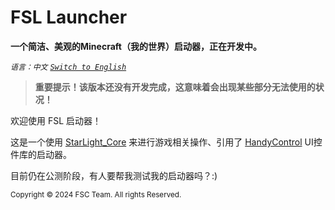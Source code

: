 # FSL Launcher
**一个简洁、美观的Minecraft（我的世界）启动器，正在开发中。**

_`语言：中文`_
_[`Switch to English`](https://github.com/FutureStudios-FSC/FSL-Launcher/README.md)_

> **重要提示！该版本还没有开发完成，这意味着会出现某些部分无法使用的状况！**

欢迎使用 FSL 启动器！

这是一个使用 [StarLight_Core](https://luzhou.wiki) 来进行游戏相关操作、引用了 [HandyControl](https://handyorg.github.io/handycontrol) UI控件库的启动器。

目前仍在公测阶段，有人要帮我测试我的启动器吗？:)

<sub>Copyright &copy; 2024 FSC Team. All rights Reserved.</sub>

